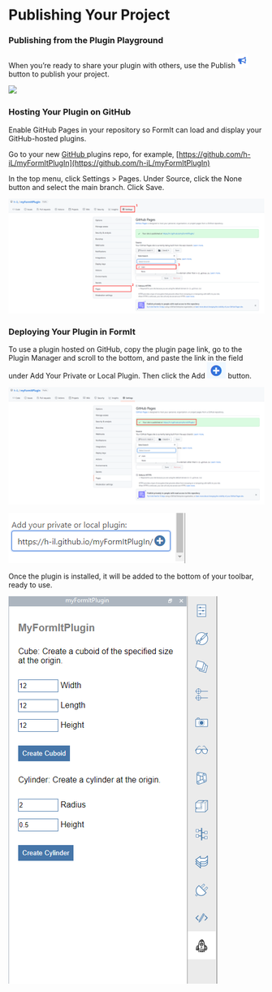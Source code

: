 # Publishing Your Project

### Publishing from the Plugin Playground

When you’re ready to share your plugin with others, use the Publish![](<../../../.gitbook/assets/image (17) (1).png>)button to publish your project.

![](https://formit3d.github.io/PluginPlayground/images/save4.png)

###

### Hosting Your Plugin on GitHub

Enable GitHub Pages in your repository so FormIt can load and display your GitHub-hosted plugins.

Go to your new [GitHub ](https://github.com)plugins repo, for example, [https://github.com/h-iL/myFormItPlugIn](https://github.com/h-iL/myFormItPlugIn)

In the top menu, click Settings > Pages. Under Source, click the None button and select the main branch. Click Save.

![](<../../../.gitbook/assets/image (11) (1) (1).png>)

### Deploying Your Plugin in FormIt&#x20;

To use a plugin hosted on GitHub, copy the plugin page link, go to the Plugin Manager and scroll to the bottom, and paste the link in the field under Add Your Private or Local Plugin. Then click the Add ![](<../../../.gitbook/assets/image (15) (1) (1) (1).png>) button.

![](<../../../.gitbook/assets/image (18) (1) (1) (1).png>)

![](<../../../.gitbook/assets/image (20) (1) (1).png>)

Once the plugin is installed, it will be added to the bottom of your toolbar, ready to use.

![](<../../../.gitbook/assets/image (12) (1).png>)
